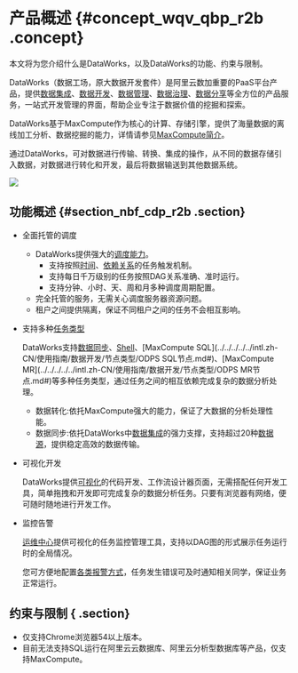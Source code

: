 # 产品概述 {#concept_wqv_qbp_r2b .concept}

本文将为您介绍什么是DataWorks，以及DataWorks的功能、约束与限制。

DataWorks（数据工场，原大数据开发套件）是阿里云数加重要的PaaS平台产品，提供[数据集成](../../../../../intl.zh-CN/使用指南/数据集成/数据集成简介/数据集成概述.md#)、[数据开发](../../../../../intl.zh-CN/使用指南/数据开发/解决方案.md#)、[数据管理](../../../../../intl.zh-CN/使用指南/数据管理/数据管理概述.md#)、[数据治理](../../../../../intl.zh-CN/使用指南/数据质量/数据质量概述.md#)、[数据分享](../../../../../intl.zh-CN/使用指南/数据服务/数据服务概览.md#)等全方位的产品服务，一站式开发管理的界面，帮助企业专注于数据价值的挖掘和探索。

DataWorks基于MaxCompute作为核心的计算、存储引擎，提供了海量数据的离线加工分析、数据挖掘的能力，详情请参见[MaxCompute简介](https://www.alibabacloud.com/help/doc-detail/27800.htm)。

通过DataWorks，可对数据进行传输、转换、集成的操作，从不同的数据存储引入数据，对数据进行转化和开发，最后将数据输送到其他数据系统。

![](http://static-aliyun-doc.oss-cn-hangzhou.aliyuncs.com/assets/img/16167/15475172528910_zh-CN.png)

## 功能概述 {#section_nbf_cdp_r2b .section}

-   全面托管的调度
    -   DataWorks提供强大的[调度能力](../../../../../intl.zh-CN/使用指南/数据开发/调度配置/基本属性.md#)。
        -   支持按照[时间](../../../../../intl.zh-CN/使用指南/数据开发/调度配置/时间属性.md#)、[依赖关系](../../../../../intl.zh-CN/使用指南/数据开发/调度配置/依赖关系.md#)的任务触发机制。
        -   支持每日千万级别的任务按照DAG关系准确、准时运行。
        -   支持分钟、小时、天、周和月多种调度周期配置。
    -   完全托管的服务，无需关心调度服务器资源问题。
    -   租户之间提供隔离，保证不同租户之间的任务不会相互影响。
-   支持多种[任务类型](../../../../../intl.zh-CN/使用指南/数据开发/节点类型/节点类型介绍.md#)

    DataWorks支持[数据同步](../../../../../intl.zh-CN/使用指南/数据开发/节点类型/数据同步节点.md#)、[Shell](../../../../../intl.zh-CN/使用指南/数据开发/节点类型/SHELL节点.md#)、[MaxCompute SQL](../../../../../intl.zh-CN/使用指南/数据开发/节点类型/ODPS SQL节点.md#)、[MaxCompute MR](../../../../../intl.zh-CN/使用指南/数据开发/节点类型/ODPS MR节点.md#)等多种任务类型，通过任务之间的相互依赖完成复杂的数据分析处理。

    -   数据转化:依托MaxCompute强大的能力，保证了大数据的分析处理性能。
    -   数据同步:依托DataWorks中[数据集成](../../../../../intl.zh-CN/使用指南/数据集成/数据集成简介/数据集成概述.md#)的强力支撑，支持超过20种[数据源](../../../../../intl.zh-CN/使用指南/数据集成/数据源配置/支持的数据源.md#)，提供稳定高效的数据传输。
-   可视化开发

    DataWorks提供[可视化](../../../../../intl.zh-CN/使用指南/数据开发/界面功能/界面功能点介绍.md#)的代码开发、工作流设计器页面，无需搭配任何开发工具，简单拖拽和开发即可完成复杂的数据分析任务。只要有浏览器有网络，便可随时随地进行开发工作。

-   监控告警

    [运维中心](../../../../../intl.zh-CN/使用指南/运维中心/运维中心概述.md#)提供可视化的任务监控管理工具，支持以DAG图的形式展示任务运行时的全局情况。

    您可方便地配置[各类报警方式](../../../../../intl.zh-CN/使用指南/运维中心/智能监控/智能监控概述.md#)，任务发生错误可及时通知相关同学，保证业务正常运行。


## 约束与限制 { .section}

-   仅支持Chrome浏览器54以上版本。
-   目前无法支持SQL运行在阿里云云数据库、阿里云分析型数据库等产品，仅支持MaxCompute。

